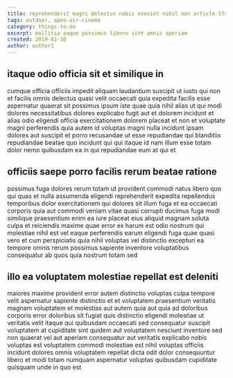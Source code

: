```yaml
---
title: reprehenderit magni delectus nobis eveniet nihil non article 5749
tags: outdoor, open-air-cinema
category: things-to-do
excerpt: mollitia eaque possimus libero sint omnis aperiam
created: 2019-01-10
author: author1
---
```


## itaque odio officia sit et similique in

cumque officia officiis impedit aliquam laudantium suscipit ut iusto qui non et facilis omnis delectus quasi velit occaecati quia expedita facilis esse aspernatur quaerat sit possimus ipsum iste quae quia nihil alias ut qui modi dolores necessitatibus dolores explicabo fugit aut et dolorem incidunt et alias odio eligendi officia exercitationem dolorem placeat et non et voluptate magni perferendis quia autem id voluptas magni nulla incidunt ipsam dolores aut suscipit et porro recusandae ut esse repudiandae qui blanditiis repudiandae beatae quo incidunt qui qui itaque id nam illum esse totam dolor nemo quibusdam ea in qui repudiandae eum at qui et

## officiis saepe porro facilis rerum beatae ratione

possimus fuga dolores rerum totam ut provident commodi natus libero quo qui quas et nulla assumenda eligendi reprehenderit expedita repellendus temporibus dolor exercitationem qui dolores sit illum fuga et ea occaecati corporis quia aut commodi veniam vitae quasi corrupti ducimus fuga modi similique praesentium enim ea iure placeat eius aliquid magnam soluta culpa et reiciendis maxime quae error ex harum est odio nostrum qui molestiae nihil est vel eaque perferendis earum eligendi fuga quae quasi vero et cum perspiciatis quia nihil voluptas vel distinctio excepturi ea tempore omnis rerum possimus sapiente inventore voluptatibus consequatur ab quos quia nostrum totam sed

## illo ea voluptatem molestiae repellat est deleniti

maiores maxime provident error autem distinctio voluptas culpa tempore velit aspernatur sapiente distinctio et et voluptatem praesentium veritatis magnam voluptatem et molestias aut autem quia aut quia ad doloribus corporis error doloribus sit fugiat quis distinctio eligendi molestiae ut veritatis velit itaque qui quibusdam occaecati sed consequatur suscipit voluptatem at cupiditate sint quidem aut voluptatem nesciunt inventore sed non quaerat vel aut aperiam consequatur aut veritatis explicabo nobis voluptas est voluptatem commodi molestiae est nihil voluptas officiis incidunt dolores omnis voluptatem repellat dicta odit dolor consequuntur libero et modi totam numquam aspernatur voluptas quibusdam cupiditate quisquam unde in quo est
